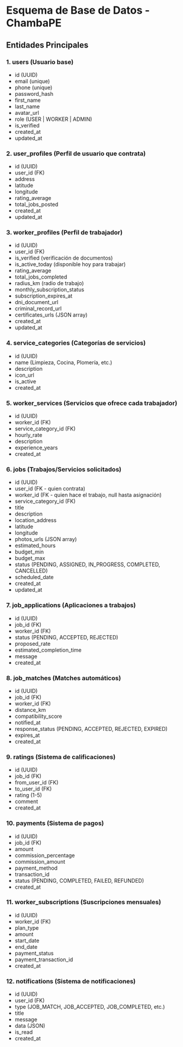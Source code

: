 # Esquema de Base de Datos - ChambaPE

## Entidades Principales

### 1. **users** (Usuario base)

- id (UUID)
- email (unique)
- phone (unique)
- password_hash
- first_name
- last_name
- avatar_url
- role (USER | WORKER | ADMIN)
- is_verified
- created_at
- updated_at

### 2. **user_profiles** (Perfil de usuario que contrata)

- id (UUID)
- user_id (FK)
- address
- latitude
- longitude
- rating_average
- total_jobs_posted
- created_at
- updated_at

### 3. **worker_profiles** (Perfil de trabajador)

- id (UUID)
- user_id (FK)
- is_verified (verificación de documentos)
- is_active_today (disponible hoy para trabajar)
- rating_average
- total_jobs_completed
- radius_km (radio de trabajo)
- monthly_subscription_status
- subscription_expires_at
- dni_document_url
- criminal_record_url
- certificates_urls (JSON array)
- created_at
- updated_at

### 4. **service_categories** (Categorías de servicios)

- id (UUID)
- name (Limpieza, Cocina, Plomería, etc.)
- description
- icon_url
- is_active
- created_at

### 5. **worker_services** (Servicios que ofrece cada trabajador)

- id (UUID)
- worker_id (FK)
- service_category_id (FK)
- hourly_rate
- description
- experience_years
- created_at

### 6. **jobs** (Trabajos/Servicios solicitados)

- id (UUID)
- user_id (FK - quien contrata)
- worker_id (FK - quien hace el trabajo, null hasta asignación)
- service_category_id (FK)
- title
- description
- location_address
- latitude
- longitude
- photos_urls (JSON array)
- estimated_hours
- budget_min
- budget_max
- status (PENDING, ASSIGNED, IN_PROGRESS, COMPLETED, CANCELLED)
- scheduled_date
- created_at
- updated_at

### 7. **job_applications** (Aplicaciones a trabajos)

- id (UUID)
- job_id (FK)
- worker_id (FK)
- status (PENDING, ACCEPTED, REJECTED)
- proposed_rate
- estimated_completion_time
- message
- created_at

### 8. **job_matches** (Matches automáticos)

- id (UUID)
- job_id (FK)
- worker_id (FK)
- distance_km
- compatibility_score
- notified_at
- response_status (PENDING, ACCEPTED, REJECTED, EXPIRED)
- expires_at
- created_at

### 9. **ratings** (Sistema de calificaciones)

- id (UUID)
- job_id (FK)
- from_user_id (FK)
- to_user_id (FK)
- rating (1-5)
- comment
- created_at

### 10. **payments** (Sistema de pagos)

- id (UUID)
- job_id (FK)
- amount
- commission_percentage
- commission_amount
- payment_method
- transaction_id
- status (PENDING, COMPLETED, FAILED, REFUNDED)
- created_at

### 11. **worker_subscriptions** (Suscripciones mensuales)

- id (UUID)
- worker_id (FK)
- plan_type
- amount
- start_date
- end_date
- payment_status
- payment_transaction_id
- created_at

### 12. **notifications** (Sistema de notificaciones)

- id (UUID)
- user_id (FK)
- type (JOB_MATCH, JOB_ACCEPTED, JOB_COMPLETED, etc.)
- title
- message
- data (JSON)
- is_read
- created_at
